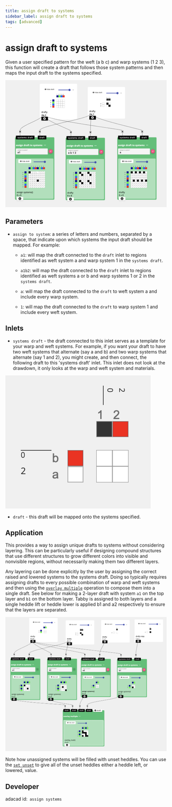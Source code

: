 ```yaml
---
title: assign draft to systems
sidebar_label: assign draft to systems
tags: [advanced]
---
```

# assign draft to systems
Given a user specified pattern for the weft (a b c) and warp systems (1 2 3), this function will create a draft that follows those system patterns and then maps the input draft to the systems specified. 

![file](./img/assign_systems.png)


## Parameters
- `assign to system`: a series of letters and numbers, separated by a space, that indicate upon which systems the input draft should be mapped. For example:

    - `a1`: will map the draft connected to the `draft` inlet to regions identified as weft system a and warp system 1 in the `systems draft`. 

    -  `a1b2`: will map the draft connected to the `draft` inlet to regions identified as weft systems a or b and warp systems 1 or 2 in the `systems draft`. 

    - `a`: will map the draft connected to the `draft` to weft system a and include every warp system. 

    - `1`: will map the draft connected to the `draft` to warp system 1 and include every weft system.  


## Inlets

- `systems draft` - the draft connected to this inlet serves as a template for your warp and weft systems. For example, if you want your draft to have two weft systems that alternate (say a and b) and two warp systems that alternate (say 1 and 2), you might create, and then connect, the following draft to this 'systems draft' inlet. This inlet does not look at the drawdown, it only looks at the warp and weft system and materials. 

![file](./img/notation_systemsdraft.png)

- `draft` - this draft will be mapped onto the systems specified. 

## Application
This provides a way to assign unique drafts to systems without considering layering. This can be particularly useful if designing compound structures that use different structures to grow different colors into visible and nonvisible regions, without necessarily making them two different layers. 

 Any layering can be done explicitly by the user by assigning the correct raised and lowered systems to the systems draft. Doing so typically requires assigning drafts to every possible combination of warp and weft systems and then using the [`overlay multiple`](overlay_multiple) operation to compose them into a single draft. See below for making a 2-layer draft with system `a1` on the top layer and `b1` on the bottom layer. Tabby is assigned to both layers and a single heddle lift or heddle lower is applied b1 and a2 respectively to ensure that the layers are separated.  


![file](./img/assign_systems_demo.png)

Note how unassigned systems will be filled with unset heddles. You can use the [`set unset`](./set_unset.md) to give all of the unset heddles either a heddle left, or lowered, value.








## Developer
adacad id:` assign systems`
